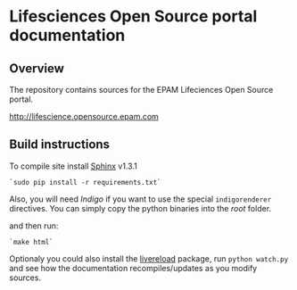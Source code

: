 # Lifesciences Open Source portal documentation

## Overview

The repository contains sources for the EPAM Lifeciences Open Source portal.

http://lifescience.opensource.epam.com

## Build instructions

To compile site install [Sphinx](http://sphinx-doc.org/) v1.3.1

    `sudo pip install -r requirements.txt`

Also, you will need *Indigo* if you want to use the special `indigorenderer` directives. You can simply copy the python binaries into the *root* folder.


and then run:

    `make html`


Optionaly you could also install the [livereload](https://livereload.readthedocs.org/en/latest/) package, run
`python watch.py` and see how the documentation recompiles/updates as you modify sources.
